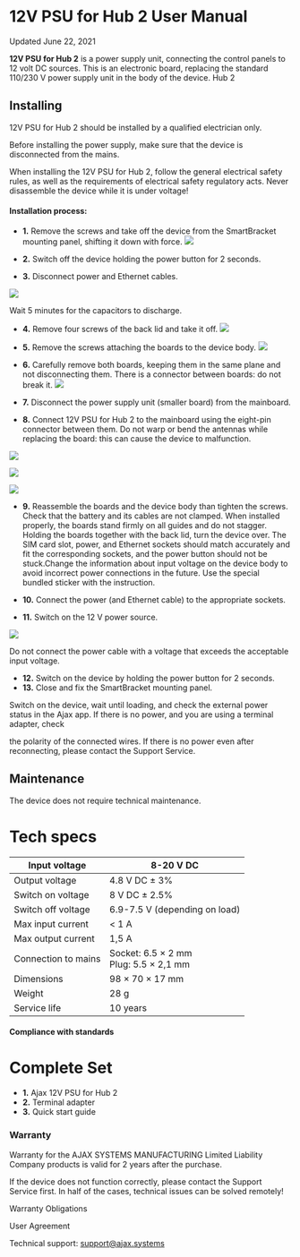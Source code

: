 # 12V PSU for Hub 2 User Manual

Updated June 22, 2021

**12V PSU for Hub 2** is a power supply unit, connecting the control panels to 12 volt DC sources. This is an electronic board, replacing the standard 110/230 V power supply unit in the body of the device. Hub 2

## Installing

12V PSU for Hub 2 should be installed by a qualified electrician only.

Before installing the power supply, make sure that the device is disconnected from the mains.

When installing the 12V PSU for Hub 2, follow the general electrical safety rules, as well as the requirements of electrical safety regulatory acts. Never disassemble the device while it is under voltage!

#### Installation process:

- **1.** Remove the screws and take off the device from the SmartBracket mounting panel, shifting it down with force.
![](_page_1_Picture_0.jpeg)

- **2.** Switch off the device holding the power button for 2 seconds.
- **3.** Disconnect power and Ethernet cables.

![](_page_1_Picture_3.jpeg)

Wait 5 minutes for the capacitors to discharge.

- **4.** Remove four screws of the back lid and take it off.
![](_page_2_Picture_0.jpeg)

- **5.** Remove the screws attaching the boards to the device body.
![](_page_2_Picture_2.jpeg)

- **6.** Carefully remove both boards, keeping them in the same plane and not disconnecting them. There is a connector between boards: do not break it.
![](_page_3_Picture_0.jpeg)

- **7.** Disconnect the power supply unit (smaller board) from the mainboard.
- **8.** Connect 12V PSU for Hub 2 to the mainboard using the eight-pin connector between them. Do not warp or bend the antennas while replacing the board: this can cause the device to malfunction.

![](_page_3_Picture_3.jpeg)

![](_page_3_Picture_4.jpeg)

![](_page_4_Picture_0.jpeg)

- **9.** Reassemble the boards and the device body than tighten the screws.
Check that the battery and its cables are not clamped. When installed properly, the boards stand firmly on all guides and do not stagger. Holding the boards together with the back lid, turn the device over. The SIM card slot, power, and Ethernet sockets should match accurately and fit the corresponding sockets, and the power button should not be stuck.Change the information about input voltage on the device body to avoid incorrect power connections in the future. Use the special bundled sticker with the instruction.

- **10.** Connect the power (and Ethernet cable) to the appropriate sockets.
- **11.** Switch on the 12 V power source.

![](_page_4_Picture_5.jpeg)

Do not connect the power cable with a voltage that exceeds the acceptable input voltage.

- **12.** Switch on the device by holding the power button for 2 seconds.
- **13.** Close and fix the SmartBracket mounting panel.

Switch on the device, wait until loading, and check the external power status in the Ajax app. If there is no power, and you are using a terminal adapter, check

the polarity of the connected wires. If there is no power even after reconnecting, please contact the Support Service.

## Maintenance

The device does not require technical maintenance.

# Tech specs

| Input voltage       | 8-20 V DC                                |
|---------------------|------------------------------------------|
| Output voltage      | 4.8 V DC ± 3%                            |
| Switch on voltage   | 8 V DC ± 2.5%                            |
| Switch off voltage  | 6.9-7.5 V (depending on load)            |
| Max input current   | < 1 A                                    |
| Max output current  | 1,5 A                                    |
| Connection to mains | Socket: 6.5 × 2 mm<br>Plug: 5.5 × 2,1 mm |
| Dimensions          | 98 × 70 × 17 mm                          |
| Weight              | 28 g                                     |
| Service life        | 10 years                                 |

#### Compliance with standards

# Complete Set

- **1.** Ajax 12V PSU for Hub 2
- **2.** Terminal adapter
- **3.** Quick start guide

### Warranty

Warranty for the AJAX SYSTEMS MANUFACTURING Limited Liability Company products is valid for 2 years after the purchase.

If the device does not function correctly, please contact the Support Service first. In half of the cases, technical issues can be solved remotely!

Warranty Obligations

User Agreement

Technical support: support@ajax.systems